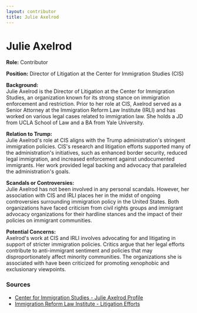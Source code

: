 ```yaml
---
layout: contributor
title: Julie Axelrod
---
```


# Julie Axelrod

**Role:** Contributor

**Position:** Director of Litigation at the Center for Immigration Studies (CIS)

**Background:**  
Julie Axelrod is the Director of Litigation at the Center for Immigration Studies, an organization known for its strong stance on immigration enforcement and restriction. Prior to her role at CIS, Axelrod served as a Senior Attorney at the Immigration Reform Law Institute (IRLI) and has worked on various legal cases related to immigration law. She holds a JD from UCLA School of Law and a BA from Yale University.

**Relation to Trump:**  
Julie Axelrod's role at CIS aligns with the Trump administration's stringent immigration policies. CIS's research and litigation efforts supported many of the administration's initiatives, such as enhanced border security, reduced legal immigration, and increased enforcement against undocumented immigrants. Her work provided legal backing and advocacy that paralleled the administration's goals.

**Scandals or Controversies:**  
Julie Axelrod has not been involved in any personal scandals. However, her association with CIS and IRLI places her in the midst of ongoing controversies surrounding immigration policy in the United States. Both organizations have faced criticism from civil rights groups and immigrant advocacy organizations for their hardline stances and the impact of their policies on immigrant communities.

**Potential Concerns:**  
Axelrod's work at CIS and IRLI involves advocating for and litigating in support of stricter immigration policies. Critics argue that her legal efforts contribute to anti-immigrant sentiment and policies that may disproportionately affect minority communities. The organizations she is associated with have been criticized for promoting xenophobic and exclusionary viewpoints.

### Sources
- [Center for Immigration Studies - Julie Axelrod Profile](https://www.cis.org/Axelrod)
- [Immigration Reform Law Institute - Litigation Efforts](https://irli.org/dads-fight-illustrates-feds-lack-of-transparency-on-immigration/)

